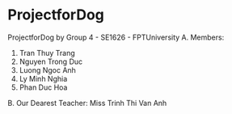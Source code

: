 # ProjectforDog
ProjectforDog by Group 4 - SE1626 - FPTUniversity
A. Members:
  1. Tran Thuy Trang
  2. Nguyen Trong Duc  
  3. Luong Ngoc Anh
  4. Ly Minh Nghia
  5. Phan Duc Hoa

B. Our Dearest Teacher: 
  Miss Trinh Thi Van Anh
